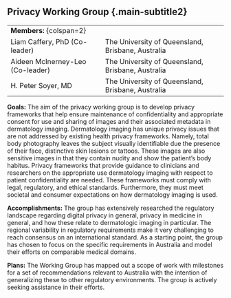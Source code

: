 ## Privacy Working Group {.main-subtitle2}

| | |
| - | - |
| **Members:** {colspan=2} | |
| Liam Caffery, PhD (Co-leader) | The University of Queensland, Brisbane, Australia |
| Aideen McInerney-Leo (Co-leader) | The University of Queensland, Brisbane, Australia |
| H. Peter Soyer, MD | The University of Queensland, Brisbane, Australia |

**Goals:** The aim of the privacy working group is to develop privacy frameworks that help ensure maintenance of confidentiality and appropriate consent for use and sharing of images and their associated metadata in dermatology imaging.  Dermatology imaging has unique privacy issues that are not addressed by existing health privacy frameworks. Namely, total body photography leaves the subject visually identifiable due the presence of their face, distinctive skin lesions or tattoos. These images are also sensitive images in that they contain nudity and show the patient’s body habitus. Privacy frameworks that provide guidance to clinicians and researchers on the appropriate use dermatology imaging with respect to patient confidentiality are needed. These frameworks must comply with legal, regulatory, and ethical standards. Furthermore, they must meet societal and consumer expectations on how dermatology imaging is used.

**Accomplishments:**  The group has extensively researched the regulatory landscape regarding digital privacy in general, privacy in medicine in general, and how these relate to dermatologic imaging in particular. The regional variability in regulatory requirements make it very challenging to reach consensus on an international standard. As a starting point, the group has chosen to focus on the specific requirements in Australia and model their efforts on comparable medical domains.

**Plans:** The Working Group has mapped out a scope of work with milestones for a set of recommendations relevant to Australia with the intention of generalizing these to other regulatory environments. The group is actively seeking assistance in their efforts. 
